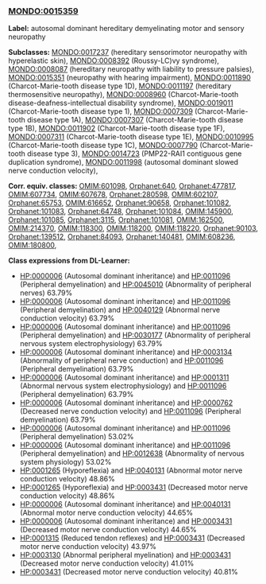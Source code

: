 
### [MONDO:0015359](http://purl.obolibrary.org/obo/MONDO_0015359)
**Label:** autosomal dominant hereditary demyelinating motor and sensory neuropathy

**Subclasses:** [MONDO:0017237](http://purl.obolibrary.org/obo/MONDO_0017237) (hereditary sensorimotor neuropathy with hyperelastic skin), [MONDO:0008392](http://purl.obolibrary.org/obo/MONDO_0008392) (Roussy-LC)vy syndrome), [MONDO:0008087](http://purl.obolibrary.org/obo/MONDO_0008087) (hereditary neuropathy with liability to pressure palsies), [MONDO:0015351](http://purl.obolibrary.org/obo/MONDO_0015351) (neuropathy with hearing impairment), [MONDO:0011890](http://purl.obolibrary.org/obo/MONDO_0011890) (Charcot-Marie-tooth disease type 1D), [MONDO:0011197](http://purl.obolibrary.org/obo/MONDO_0011197) (hereditary thermosensitive neuropathy), [MONDO:0008960](http://purl.obolibrary.org/obo/MONDO_0008960) (Charcot-Marie-tooth disease-deafness-intellectual disability syndrome), [MONDO:0019011](http://purl.obolibrary.org/obo/MONDO_0019011) (Charcot-Marie-tooth disease type 1), [MONDO:0007309](http://purl.obolibrary.org/obo/MONDO_0007309) (Charcot-Marie-tooth disease type 1A), [MONDO:0007307](http://purl.obolibrary.org/obo/MONDO_0007307) (Charcot-Marie-tooth disease type 1B), [MONDO:0011902](http://purl.obolibrary.org/obo/MONDO_0011902) (Charcot-Marie-tooth disease type 1F), [MONDO:0007311](http://purl.obolibrary.org/obo/MONDO_0007311) (Charcot-Marie-tooth disease type 1E), [MONDO:0010995](http://purl.obolibrary.org/obo/MONDO_0010995) (Charcot-Marie-tooth disease type 1C), [MONDO:0007790](http://purl.obolibrary.org/obo/MONDO_0007790) (Charcot-Marie-tooth disease type 3), [MONDO:0014723](http://purl.obolibrary.org/obo/MONDO_0014723) (PMP22-RAI1 contiguous gene duplication syndrome), [MONDO:0011998](http://purl.obolibrary.org/obo/MONDO_0011998) (autosomal dominant slowed nerve conduction velocity), 

**Corr. equiv. classes:** [OMIM:601098](http://purl.obolibrary.org/obo/OMIM_601098), [Orphanet:640](http://www.orpha.net/ORDO/Orphanet_640), [Orphanet:477817](http://www.orpha.net/ORDO/Orphanet_477817), [OMIM:607734](http://purl.obolibrary.org/obo/OMIM_607734), [OMIM:607678](http://purl.obolibrary.org/obo/OMIM_607678), [Orphanet:280598](http://www.orpha.net/ORDO/Orphanet_280598), [OMIM:602107](http://purl.obolibrary.org/obo/OMIM_602107), [Orphanet:65753](http://www.orpha.net/ORDO/Orphanet_65753), [OMIM:616652](http://purl.obolibrary.org/obo/OMIM_616652), [Orphanet:90658](http://www.orpha.net/ORDO/Orphanet_90658), [Orphanet:101082](http://www.orpha.net/ORDO/Orphanet_101082), [Orphanet:101083](http://www.orpha.net/ORDO/Orphanet_101083), [Orphanet:64748](http://www.orpha.net/ORDO/Orphanet_64748), [Orphanet:101084](http://www.orpha.net/ORDO/Orphanet_101084), [OMIM:145900](http://purl.obolibrary.org/obo/OMIM_145900), [Orphanet:101085](http://www.orpha.net/ORDO/Orphanet_101085), [Orphanet:3115](http://www.orpha.net/ORDO/Orphanet_3115), [Orphanet:101081](http://www.orpha.net/ORDO/Orphanet_101081), [OMIM:162500](http://purl.obolibrary.org/obo/OMIM_162500), [OMIM:214370](http://purl.obolibrary.org/obo/OMIM_214370), [OMIM:118300](http://purl.obolibrary.org/obo/OMIM_118300), [OMIM:118200](http://purl.obolibrary.org/obo/OMIM_118200), [OMIM:118220](http://purl.obolibrary.org/obo/OMIM_118220), [Orphanet:90103](http://www.orpha.net/ORDO/Orphanet_90103), [Orphanet:139512](http://www.orpha.net/ORDO/Orphanet_139512), [Orphanet:84093](http://www.orpha.net/ORDO/Orphanet_84093), [Orphanet:140481](http://www.orpha.net/ORDO/Orphanet_140481), [OMIM:608236](http://purl.obolibrary.org/obo/OMIM_608236), [OMIM:180800](http://purl.obolibrary.org/obo/OMIM_180800), 

**Class expressions from DL-Learner:**

- [HP:0000006](http://purl.obolibrary.org/obo/HP_0000006) (Autosomal dominant inheritance) and [HP:0011096](http://purl.obolibrary.org/obo/HP_0011096) (Peripheral demyelination) and [HP:0045010](http://purl.obolibrary.org/obo/HP_0045010) (Abnormality of peripheral nerves) 63.79%
- [HP:0000006](http://purl.obolibrary.org/obo/HP_0000006) (Autosomal dominant inheritance) and [HP:0011096](http://purl.obolibrary.org/obo/HP_0011096) (Peripheral demyelination) and [HP:0040129](http://purl.obolibrary.org/obo/HP_0040129) (Abnormal nerve conduction velocity) 63.79%
- [HP:0000006](http://purl.obolibrary.org/obo/HP_0000006) (Autosomal dominant inheritance) and [HP:0011096](http://purl.obolibrary.org/obo/HP_0011096) (Peripheral demyelination) and [HP:0030177](http://purl.obolibrary.org/obo/HP_0030177) (Abnormality of peripheral nervous system electrophysiology) 63.79%
- [HP:0000006](http://purl.obolibrary.org/obo/HP_0000006) (Autosomal dominant inheritance) and [HP:0003134](http://purl.obolibrary.org/obo/HP_0003134) (Abnormality of peripheral nerve conduction) and [HP:0011096](http://purl.obolibrary.org/obo/HP_0011096) (Peripheral demyelination) 63.79%
- [HP:0000006](http://purl.obolibrary.org/obo/HP_0000006) (Autosomal dominant inheritance) and [HP:0001311](http://purl.obolibrary.org/obo/HP_0001311) (Abnormal nervous system electrophysiology) and [HP:0011096](http://purl.obolibrary.org/obo/HP_0011096) (Peripheral demyelination) 63.79%
- [HP:0000006](http://purl.obolibrary.org/obo/HP_0000006) (Autosomal dominant inheritance) and [HP:0000762](http://purl.obolibrary.org/obo/HP_0000762) (Decreased nerve conduction velocity) and [HP:0011096](http://purl.obolibrary.org/obo/HP_0011096) (Peripheral demyelination) 63.79%
- [HP:0000006](http://purl.obolibrary.org/obo/HP_0000006) (Autosomal dominant inheritance) and [HP:0011096](http://purl.obolibrary.org/obo/HP_0011096) (Peripheral demyelination) 53.02%
- [HP:0000006](http://purl.obolibrary.org/obo/HP_0000006) (Autosomal dominant inheritance) and [HP:0011096](http://purl.obolibrary.org/obo/HP_0011096) (Peripheral demyelination) and [HP:0012638](http://purl.obolibrary.org/obo/HP_0012638) (Abnormality of nervous system physiology) 53.02%
- [HP:0001265](http://purl.obolibrary.org/obo/HP_0001265) (Hyporeflexia) and [HP:0040131](http://purl.obolibrary.org/obo/HP_0040131) (Abnormal motor nerve conduction velocity) 48.86%
- [HP:0001265](http://purl.obolibrary.org/obo/HP_0001265) (Hyporeflexia) and [HP:0003431](http://purl.obolibrary.org/obo/HP_0003431) (Decreased motor nerve conduction velocity) 48.86%
- [HP:0000006](http://purl.obolibrary.org/obo/HP_0000006) (Autosomal dominant inheritance) and [HP:0040131](http://purl.obolibrary.org/obo/HP_0040131) (Abnormal motor nerve conduction velocity) 44.65%
- [HP:0000006](http://purl.obolibrary.org/obo/HP_0000006) (Autosomal dominant inheritance) and [HP:0003431](http://purl.obolibrary.org/obo/HP_0003431) (Decreased motor nerve conduction velocity) 44.65%
- [HP:0001315](http://purl.obolibrary.org/obo/HP_0001315) (Reduced tendon reflexes) and [HP:0003431](http://purl.obolibrary.org/obo/HP_0003431) (Decreased motor nerve conduction velocity) 43.97%
- [HP:0003130](http://purl.obolibrary.org/obo/HP_0003130) (Abnormal peripheral myelination) and [HP:0003431](http://purl.obolibrary.org/obo/HP_0003431) (Decreased motor nerve conduction velocity) 41.01%
- [HP:0003431](http://purl.obolibrary.org/obo/HP_0003431) (Decreased motor nerve conduction velocity) 40.81%



